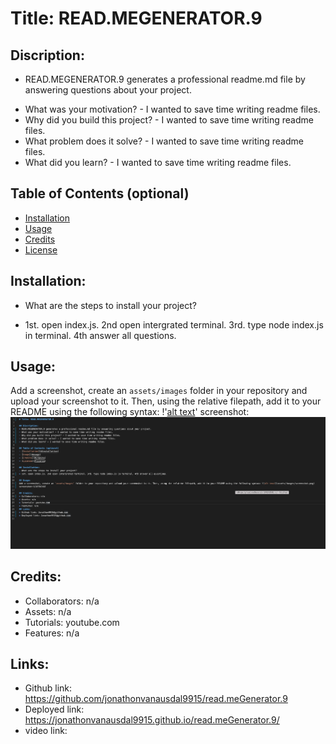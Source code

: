 # Title: READ.MEGENERATOR.9

## Discription:
* READ.MEGENERATOR.9 generates a professional readme.md file by answering questions about your project.
- What was your motivation? - I wanted to save time writing readme files.
- Why did you build this project? - I wanted to save time writing readme files.
- What problem does it solve? - I wanted to save time writing readme files.
- What did you learn? - I wanted to save time writing readme files.

## Table of Contents (optional)
- [Installation](#installation)
- [Usage](#usage)
- [Credits](#credits)
- [License](#license)

## Installation:
- What are the steps to install your project?
* 1st. open index.js. 2nd open intergrated terminal. 3rd. type node index.js in terminal. 4th answer all questions.

## Usage:
Add a screenshot, create an `assets/images` folder in your repository and upload your screenshot to it. Then, using the relative filepath, add it to your README using the following syntax: !'[alt text](assets/images/screenshot.png)'
screenshot: ![alt text](assets/images/screenshot.png)

## Credits:
* Collaborators: n/a
* Assets: n/a
* Tutorials: youtube.com
* Features: n/a
## Links:
* Github link: https://github.com/jonathonvanausdal9915/read.meGenerator.9
* Deployed link: https://jonathonvanausdal9915.github.io/read.meGenerator.9/
* video link: 
